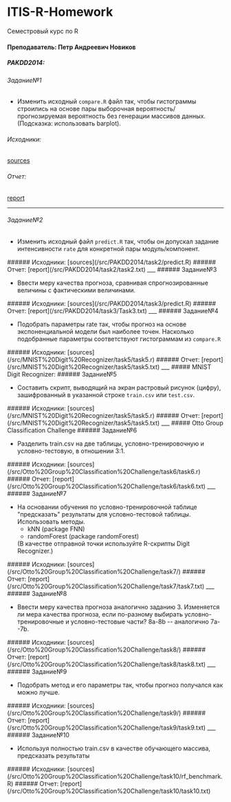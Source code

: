 # ITIS-R-Homework
Семестровый курс по R

#### Преподаватель: Петр Андреевич Новиков   

##### PAKDD2014: 
###### Задание№1 
<ul>
<li>Изменить исходный <code>compare.R</code> файл так, чтобы гистограммы строились на основе пары выборочная вероятность/прогнозируемая вероятность без генерации массивов данных.
(Подсказка: использовать barplot).</li>
</ul>

###### Исходники: 








[sources](/src/PAKDD2014/task1/compare.R)
###### Отчет: 
[report](/src/PAKDD2014/task1/task1.txt)
___
###### Задание№2 
<ul>
<li>Изменить исходный файл <code>predict.R</code> так, чтобы он допускал задание интенсивности <code>rate</code> для конкретной пары модуль/компонент.</li>
</ul>
###### Исходники: [sources](/src/PAKDD2014/task2/predict.R)
###### Отчет: [report](/src/PAKDD2014/task2/task2.txt)
___
###### Задание№3
<ul>
<li>Ввести меру качества прогноза, сравнивая спрогнозированные величины с фактическими величинами.</li>
</ul>
###### Исходники: [sources](/src/PAKDD2014/task3/predict.R)
###### Отчет: [report](/src/PAKDD2014/task3/Task3.txt)
___
###### Задание№4
<ul>
<li>Подобрать параметры rate так, чтобы прогноз на основе экспоненциальной модели был наиболее точен. Насколько подобранные параметры соответствуют гистограммам из <code>compare.R</code></li>
</ul>
###### Исходники: [sources](/src/MNIST%20Digit%20Recognizer/task5/task5.r)
###### Отчет: [report](/src/MNIST%20Digit%20Recognizer/task5/task5.txt)
___
##### MNIST Digit Recognizer:
###### Задание№5
<ul>
<li>Составить скрипт, выводящий на экран растровый рисунок (цифру), зашифрованный в указанной строке <code>train.csv</code> или <code>test.csv</code>.</li>
</ul>
###### Исходники: [sources](/src/MNIST%20Digit%20Recognizer/task5/task5.r)
###### Отчет: [report](/src/MNIST%20Digit%20Recognizer/task5/task5.txt)
___
##### Otto Group Classification Challenge
###### Задание№6 
<ul>
<li>Разделить train.csv на две таблицы, условно-тренировочную и условно-тестовую, в отношении 3:1.</li>
</ul>
###### Исходники: [sources](/src/Otto%20Group%20Classification%20Challenge/task6/task6.r)
###### Отчет: [report](/src/Otto%20Group%20Classification%20Challenge/task6/task6.txt)
___
###### Задание№7 
<ul>
<li>На основании обучения по условно-тренировочной таблице "предсказать" результаты для условно-тестовой таблицы.
Использовать методы.
  <ul>
    <li>kNN (package FNN)</li>
    <li>randomForest (package randomForest)</li>
  </ul>
  (В качестве отправной точки используйте R-скрипты Digit Recognizer.)
</li>
</ul>
###### Исходники: [sources](/src/Otto%20Group%20Classification%20Challenge/task7/)
###### Отчет: [report](/src/Otto%20Group%20Classification%20Challenge/task7/task7.txt)
___
###### Задание№8 
<ul>
<li>Ввести меру качества прогноза аналогично заданию 3.
Изменяется ли мера качества прогноза, если по-разному выбирать условно-тренировочные и условно-тестовые части?
8a-8b -- аналогично 7a--7b.</li>
</ul>
###### Исходники: [sources](/src/Otto%20Group%20Classification%20Challenge/task8/)
###### Отчет: [report](/src/Otto%20Group%20Classification%20Challenge/task8/task8.txt)
___
###### Задание№9
<ul>
<li>Подобрать метод и его параметры так, чтобы прогноз получался как можно лучше.</li>
</ul>
###### Исходники: [sources](/src/Otto%20Group%20Classification%20Challenge/task9/)
###### Отчет: [report](/src/Otto%20Group%20Classification%20Challenge/task9/task9.txt)
___
###### Задание№10
<ul>
<li>Используя полностью train.csv в качестве обучающего массива, предсказать результаты </li>
</ul>
###### Исходники: [sources](/src/Otto%20Group%20Classification%20Challenge/task10/rf_benchmark.R)
###### Отчет: [report](/src/Otto%20Group%20Classification%20Challenge/task10/task10.txt)


